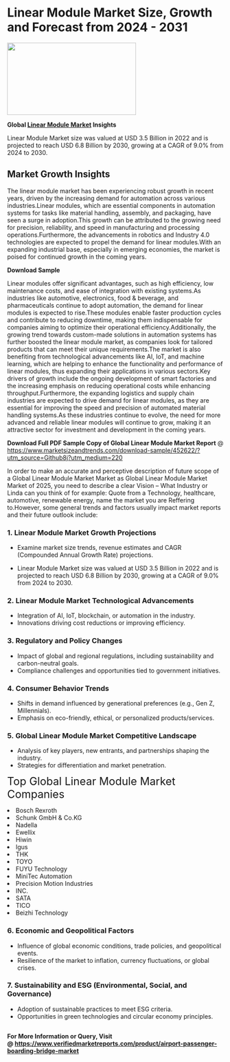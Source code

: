 <H1>Linear Module Market Size, Growth and Forecast from 2024 - 2031</H1><img class="aligncenter size-medium wp-image-584254" src="https://thirdeyenews.in/wp-content/uploads/2024/09/Global-Market-Research-300x168.jpeg" alt="" width="300" height="168" /><p><strong>Global&nbsp;<a href="https://www.marketsizeandtrends.com/download-sample/452622/?utm_source=Github8j?utm_medium=220">Linear Module Market</a> Insights</strong></p><p>Linear Module Market size was valued at USD 3.5 Billion in 2022 and is projected to reach USD 6.8 Billion by 2030, growing at a CAGR of 9.0% from 2024 to 2030.</p><p><h2>Market Growth Insights</h2> <p>The linear module market has been experiencing robust growth in recent years, driven by the increasing demand for automation across various industries.Linear modules, which are essential components in automation systems for tasks like material handling, assembly, and packaging, have seen a surge in adoption.This growth can be attributed to the growing need for precision, reliability, and speed in manufacturing and processing operations.Furthermore, the advancements in robotics and Industry 4.0 technologies are expected to propel the demand for linear modules.With an expanding industrial base, especially in emerging economies, the market is poised for continued growth in the coming years.</p> <p><strong>Download Sample</strong></p> <p>Linear modules offer significant advantages, such as high efficiency, low maintenance costs, and ease of integration with existing systems.As industries like automotive, electronics, food & beverage, and pharmaceuticals continue to adopt automation, the demand for linear modules is expected to rise.These modules enable faster production cycles and contribute to reducing downtime, making them indispensable for companies aiming to optimize their operational efficiency.Additionally, the growing trend towards custom-made solutions in automation systems has further boosted the linear module market, as companies look for tailored products that can meet their unique requirements.The market is also benefiting from technological advancements like AI, IoT, and machine learning, which are helping to enhance the functionality and performance of linear modules, thus expanding their applications in various sectors.Key drivers of growth include the ongoing development of smart factories and the increasing emphasis on reducing operational costs while enhancing throughput.Furthermore, the expanding logistics and supply chain industries are expected to drive demand for linear modules, as they are essential for improving the speed and precision of automated material handling systems.As these industries continue to evolve, the need for more advanced and reliable linear modules will continue to grow, making it an attractive sector for investment and development in the coming years.</p> <p><span class=""><strong>Download Full PDF Sample Copy of Global Linear Module Market Report</strong> @ <a href="https://www.marketsizeandtrends.com/download-sample/452622/?utm_source=Github8j?utm_medium=220" target="_blank">https://www.marketsizeandtrends.com/download-sample/452622/?utm_source=Github8j?utm_medium=220</a></span></p><p>In order to make an accurate and perceptive description of future scope of a Global&nbsp;Linear Module Market Market as Global&nbsp;Linear Module Market Market of 2025, you need to describe a clear Vision &ndash; What Industry or Linda can you think of for example: Quote from a Technology, healthcare, automotive, renewable energy, name the market you are Reffering to.However, some general trends and factors usually impact market reports and their future outlook include:</p><h3>1.&nbsp;<strong>Linear Module Market Growth Projections</strong></h3><ul><li>Examine market size trends, revenue estimates and CAGR (Compounded Annual Growth Rate) projections.</li><li><p>Linear Module Market size was valued at USD 3.5 Billion in 2022 and is projected to reach USD 6.8 Billion by 2030, growing at a CAGR of 9.0% from 2024 to 2030.</p></li></ul><h3>2.&nbsp;<strong>Linear Module Market Technological Advancements</strong></h3><ul><li>Integration of AI, IoT, blockchain, or automation in the industry.</li><li>Innovations driving cost reductions or improving efficiency.</li></ul><h3>3.&nbsp;<strong>Regulatory and Policy Changes</strong></h3><ul><li>Impact of global and regional regulations, including sustainability and carbon-neutral goals.</li><li>Compliance challenges and opportunities tied to government initiatives.</li></ul><h3>4.&nbsp;<strong>Consumer Behavior Trends</strong></h3><ul><li>Shifts in demand influenced by generational preferences (e.g., Gen Z, Millennials).</li><li>Emphasis on eco-friendly, ethical, or personalized products/services.</li></ul><h3>5.&nbsp;<strong>Global Linear Module Market Competitive Landscape</strong></h3><ul><li>Analysis of key players, new entrants, and partnerships shaping the industry.</li><li>Strategies for differentiation and market penetration.</li></ul><p data-pm-slice="1 1 []"><span style="color: inherit; font-family: inherit; font-size: 25px;">Top Global Linear Module Market Companies</span></p><div class="" data-test-id=""><p><li>Bosch Rexroth</li><li> Schunk GmbH & Co.KG</li><li> Nadella</li><li> Ewellix</li><li> Hiwin</li><li> Igus</li><li> THK</li><li> TOYO</li><li> FUYU Technology</li><li> MiniTec Automation</li><li> Precision Motion Industries</li><li> INC.</li><li> SATA</li><li> TICO</li><li> Beizhi Technology</li></p></div><h3>6.&nbsp;<strong>Economic and Geopolitical Factors</strong></h3><ul><li>Influence of global economic conditions, trade policies, and geopolitical events.</li><li>Resilience of the market to inflation, currency fluctuations, or global crises.</li></ul><h3>7.&nbsp;<strong>Sustainability and ESG (Environmental, Social, and Governance)</strong></h3><ul><li>Adoption of sustainable practices to meet ESG criteria.</li><li>Opportunities in green technologies and circular economy principles.</li></ul><h2><strong style="font-size: 14px;">For More Information or Query, Visit @&nbsp;</strong><a style="background-color: #ffffff; font-size: 14px;" href="https://www.marketsizeandtrends.com/report/linear-module-market/" target="_blank">https://www.verifiedmarketreports.com/product/airport-passenger-boarding-bridge-market</a></h2>